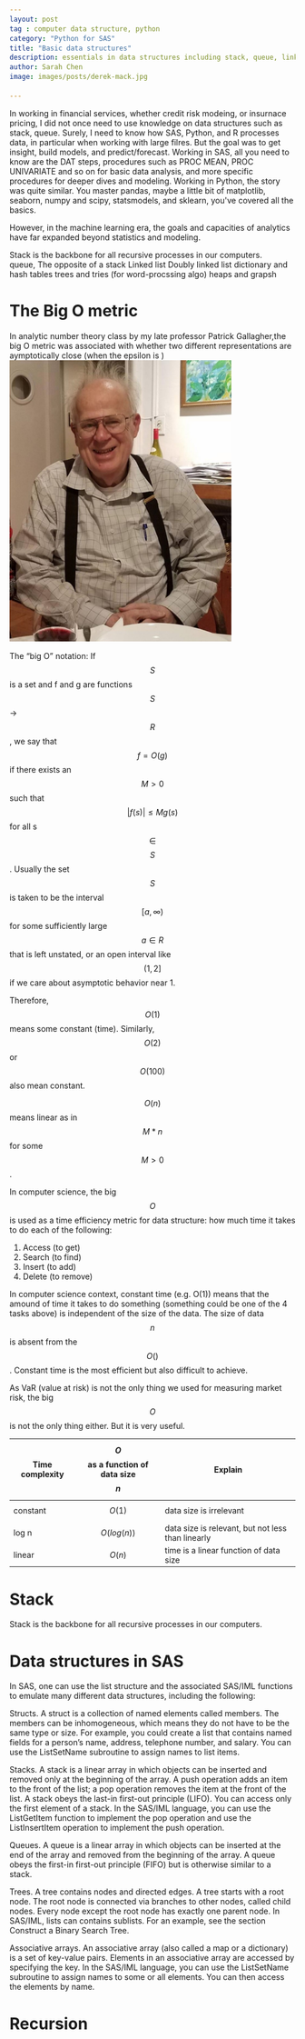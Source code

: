 ```yaml
---
layout: post
tag : computer data structure, python
category: "Python for SAS"
title: "Basic data structures"
description: essentials in data structures including stack, queue, linked list. 
author: Sarah Chen
image: images/posts/derek-mack.jpg

---
```

In working in financial services, whether credit risk modeing, or insurnace pricing, I did not once need to use knowledge on data structures such as stack, queue.  Surely, I need to know how SAS, Python, and R processes data, in particular when working with large filres.  But the goal was to get insight, build models, and predict/forecast. Working in SAS, all you need to know are the <span class="coding">DAT</span> steps, procedures such as <span class="coding">PROC MEAN</span>, <span class="coding">PROC UNIVARIATE</span> and so on for basic data analysis, and more specific procedures for deeper dives and modeling.  Working in Python, the story was quite similar. You master pandas, maybe a little bit of matplotlib, seaborn, numpy and scipy, statsmodels, and sklearn, you've covered all the basics. 

However, in the machine learning era, the goals and capacities of analytics have far expanded beyond statistics and modeling.

Stack is the backbone for all recursive processes in our computers.  
queue, The opposite of a stack
Linked list
Doubly linked list
dictionary and hash tables
trees and tries (for word-procssing algo)
heaps and grapsh

# The Big O metric
In analytic number theory class by my late professor Patrick Gallagher,the big O metric was associated with whether two different representations are aymptotically close (when the epsilon is )
![Professor Patric Gallagher](/images/posts/Gallagher.PNG)

The “big O” notation: 
If $$S$$ is a set and f and g are functions $$S$$ → $$R$$, we say that $$ f = O(g)$$ if there exists an $$M > 0$$ such that $$|f(s)| ≤ Mg(s)$$ for all s $$∈$$ $$S$$.  Usually the set $$S$$ is taken to be the interval $$[a, ∞)$$ for some sufficiently large $$a ∈ R$$ that is left unstated, or an open interval like
$$(1, 2]$$ if we care about asymptotic behavior near 1.

Therefore, $$O(1)$$ means some constant (time). Similarly, $$O(2)$$ or $$O(100)$$ also mean constant. 

$$O(n)$$ means linear as in $$M*n$$ for some $$M>0$$.

In computer science, the big $$O$$ is used as a time efficiency metric for data structure: how much time it takes to do each of the following:
1. Access (to get)
2. Search (to find)
3. Insert (to add)
4. Delete (to remove)

In computer science context, constant time (e.g. O(1)) means that the amound of time it takes to do something (something could be one of the 4 tasks above) is independent of the size of the data.  The size of data $$n$$ is absent from the $$O()$$. Constant time is the most efficient but also difficult to achieve. 

As VaR (value at risk) is not the only thing we used for measuring market risk, the big $$O$$ is not the only thing either.  But it is very useful. 


Time complexity | $$O$$ as a function of data size $$n$$ | Explain
---------|----------|---------
constant | $$O(1)$$ | data size is irrelevant
log n | $$O(log(n))$$ | data size is relevant, but not less than linearly
linear |$$O(n)$$ | time is a linear function of data size

# Stack

Stack is the backbone for all recursive processes in our computers.  
# Data structures in SAS
In SAS, one can use the list structure and the associated SAS/IML functions to emulate many different data structures, including the following:

Structs. A struct is a collection of named elements called members. The members can be inhomogeneous, which means they do not have to be the same type or size. For example, you could create a list that contains named fields for a person’s name, address, telephone number, and salary. You can use the ListSetName subroutine to assign names to list items.

Stacks. A stack is a linear array in which objects can be inserted and removed only at the beginning of the array. A push operation adds an item to the front of the list; a pop operation removes the item at the front of the list. A stack obeys the last-in first-out principle (LIFO). You can access only the first element of a stack. In the SAS/IML language, you can use the ListGetItem function to implement the pop operation and use the ListInsertItem operation to implement the push operation.

Queues. A queue is a linear array in which objects can be inserted at the end of the array and removed from the beginning of the array. A queue obeys the first-in first-out principle (FIFO) but is otherwise similar to a stack.

Trees. A tree contains nodes and directed edges. A tree starts with a root node. The root node is connected via branches to other nodes, called child nodes. Every node except the root node has exactly one parent node. In SAS/IML, lists can contains sublists. For an example, see the section Construct a Binary Search Tree.

Associative arrays. An associative array (also called a map or a dictionary) is a set of key-value pairs. Elements in an associative array are accessed by specifying the key. In the SAS/IML language, you can use the ListSetName subroutine to assign names to some or all elements. You can then access the elements by name.
# Recursion

